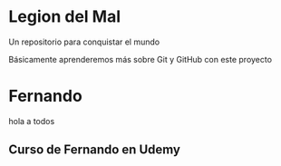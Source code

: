 # Legion del Mal
Un repositorio para conquistar el mundo

Básicamente aprenderemos más sobre Git y GitHub con este proyecto


# Fernando
hola a todos

## Curso de Fernando en Udemy

